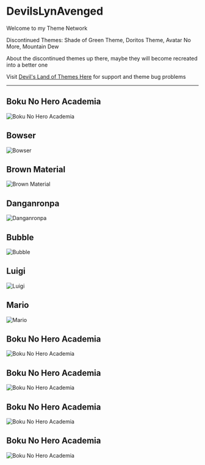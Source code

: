 # DevilsLynAvenged
Welcome to my Theme Network

Discontinued Themes: 
Shade of Green Theme,
Doritos Theme,
Avatar No More,
Mountain Dew

About the discontinued themes up there, maybe they will become recreated into a better one

Visit [Devil's Land of Themes Here](https://discord.gg/CZCbtRq) for support and theme bug problems

---
## Boku No Hero Academia
![Boku No Hero Academia](https://i.imgur.com/CcmFff2.jpg)

## Bowser
![Bowser](https://i.imgur.com/Pxk84dT.png)

## Brown Material
![Brown Material](https://i.imgur.com/5sCd9Cl.png)

## Danganronpa
![Danganronpa](https://i.imgur.com/DyeV9Ri.jpg)

## Bubble
![Bubble](https://i.imgur.com/AimbfEC.png)

## Luigi
![Luigi](https://i.imgur.com/bJjqBLK.png)

## Mario
![Mario](https://i.imgur.com/DC626HA.png)

## Boku No Hero Academia
![Boku No Hero Academia](https://i.imgur.com/CcmFff2.jpg)

## Boku No Hero Academia
![Boku No Hero Academia](https://i.imgur.com/CcmFff2.jpg)

## Boku No Hero Academia
![Boku No Hero Academia](https://i.imgur.com/CcmFff2.jpg)

## Boku No Hero Academia
![Boku No Hero Academia](https://i.imgur.com/CcmFff2.jpg)

